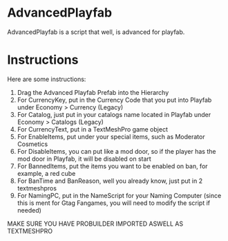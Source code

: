 # AdvancedPlayfab

AdvancedPlayfab is a script that well, is advanced for playfab.

# Instructions
Here are some instructions:


1. Drag the Advanced Playfab Prefab into the Hierarchy
2. For CurrencyKey, put in the Currency Code that you put into Playfab under Economy > Currency (Legacy)
3. For Catalog, just put in your catalogs name located in Playfab under Economy > Catalogs (Legacy)
4. For CurrencyText, put in a TextMeshPro game object
5. For EnableItems, put under your special items, such as Moderator Cosmetics
6. For DisableItems, you can put like a mod door, so if the player has the mod door in Playfab, it will be disabled on start
7. For BannedItems, put the items you want to be enabled on ban, for example, a red cube
8. For BanTime and BanReason, well you already know, just put in 2 textmeshpros
9. For NamingPC, put in the NameScript for your Naming Computer (since this is ment for Gtag Fangames, you will need to modify the script if needed)

MAKE SURE YOU HAVE PROBUILDER IMPORTED ASWELL AS TEXTMESHPRO
